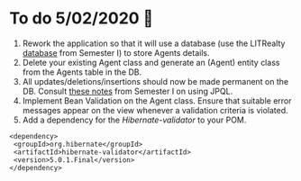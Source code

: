 # To do 5/02/2020  :punch:

1. Rework the application so that it will use a database (use the LITRealty [database](https://github.com/lit-alan/advancedEAP/blob/master/resources/litrealty.sql) from Semester I) to store Agents details. 
2. Delete your existing Agent class and generate an (Agent) entity class from the Agents table in the DB.
3. All updates/deletions/insertions should now be made permanent on the DB. Consult [these notes](https://moodle.lit.ie/mod/resource/view.php?id=456722) from Semester I on using JPQL.
4. Implement Bean Validation on the Agent class. Ensure that suitable error messages appear on the view whenever a validation criteria is violated.
5. Add a dependency for the _Hibernate-validator_ to your POM.
 ```
 <dependency>
  <groupId>org.hibernate</groupId>
  <artifactId>hibernate-validator</artifactId>
  <version>5.0.1.Final</version>
</dependency>
```

